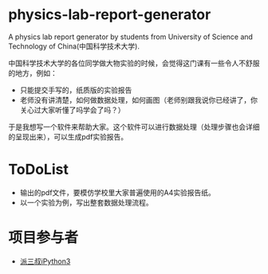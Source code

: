 # physics-lab-report-generator

A physics lab report generator by students from University of Science and Technology of China(中国科学技术大学).

中国科学技术大学的各位同学做大物实验的时候，会觉得这门课有一些令人不舒服的地方，例如：
- 只能提交手写的，纸质版的实验报告
- 老师没有讲清楚，如何做数据处理，如何画图（老师别跟我说你已经讲了，你关心过大家听懂了吗学会了吗？）

于是我想写一个软件来帮助大家。这个软件可以进行数据处理（处理步骤也会详细的呈现出来），可以生成pdf实验报告。

# ToDoList
- 输出的pdf文件，要模仿学校里大家普遍使用的A4实验报告纸。
- 以一个实验为例，写出整套数据处理流程。

# 项目参与者
- [派三叔iPython3](https://github.com/ipython3)
